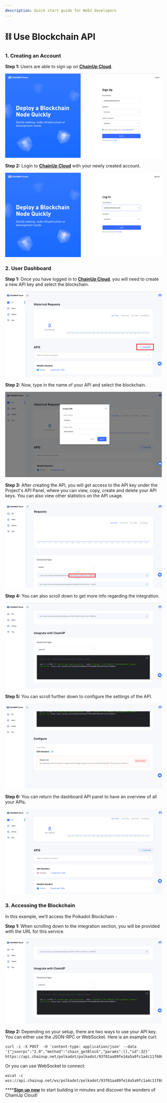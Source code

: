 ```yaml
---
description: Quick start guide for Web3 developers
---
```


# ⛓ Use Blockchain API

### 1. Creating an Account

**Step 1:** Users are able to sign up on [**ChainUp Cloud**](https://app.chainupcloud.com/register).

![Sign Up](../../.gitbook/assets/chainupcloudregister.PNG)

**Step 2:** Login to [**ChainUp Cloud**](https://app.chainupcloud.com/login) with your newly created account.

![Login](../../.gitbook/assets/chainupcloudlogin.PNG)

### 2. User Dashboard

**Step 1:** Once you have logged in to [**ChainUp Cloud**](https://app.chainupcloud.com/api), you will need to create a new API key and select the blockchain.

![Create API](../../.gitbook/assets/chainupcreateapi.png)

**Step 2:** Now, type in the name of your API and select the blockchain.

![Select Blockchain](../../.gitbook/assets/chainupcreateapipopout.PNG)

**Step 3:** After creating the API, you will get access to the API key under the Project's API Panel, where you can view, copy, create and delete your API keys. You can also view other statistics on the API usage.

![View API key](<../../.gitbook/assets/chainupviewapi (1).PNG>)

**Step 4:** You can also scroll down to get more info regarding the integration.

![Integration guide](../../.gitbook/assets/chainupintegrate.PNG)

**Step 5:** You can scroll further down to configure the settings of the API.

![Configure API settings](../../.gitbook/assets/chainupmanage.PNG)

**Step 6:** You can return the dashboard API panel to have an overview of all your APIs.

![API Overview](../../.gitbook/assets/chainupoverview.PNG)

### 3. Accessing the Blockchain

In this example, we’ll access the Polkadot Blockchain -

**Step 1:** When scrolling down to the integration section, you will be provided with the URL for this service.

![Integration guide](../../.gitbook/assets/chainupintegrate.PNG)

**Step 2:** Depending on your setup, there are two ways to use your API key. You can either use the JSON-RPC or WebSocket. Here is an example curl:

```
curl -i -X POST  -H 'content-type: application/json' --data '{"jsonrpc":"2.0","method":"chain_getBlock","params":[],"id":32}'  https://api.chainup.net/polkadot/polkadot/93f01aa89fe14a5a9fc1a4c11f6087af
```

Or you can use WebSocket to connect:

```
wscat -c  wss://api.chainup.net/ws/polkadot/polkadot/93f01aa89fe14a5a9fc1a4c11f6087af
```

****[**Sign up now**](https://app.chainupcloud.com/register) to start building in minutes and discover the wonders of ChainUp Cloud!
